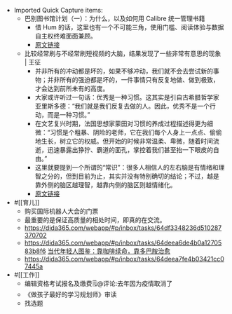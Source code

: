 - Imported Quick Capture items:
    - 巴别图书馆计划（一）：为什么，以及如何用 Calibre 统一管理书籍 
        - 借 Hum 的话，这里也有一个不可能三角，使用门槛、阅读体验与数据自主权终难面面兼顾。
        - [原文链接](https://utgd.net/article/20253)
    - 比较经常刷与不经常刷短视频的大脑，结果发现了一些非常有意思的现象 | 王征
        - 并非所有的冲动都是坏的，如果不够冲动，我们就不会去尝试新的事物；并非所有的强迫都是坏的，一件事情只有反复地做、做到极致，才会达到前所未有的高度。
        - 大家或许听过一句话：优秀是一种习惯。这其实是引自古希腊哲学家亚里斯多德：“我们就是我们反复去做的人。因此，优秀不是一个行动，而是一种习惯。”
        - 在文艺复兴时期，法国思想家蒙田对习惯的养成过程描述得更为细微：“习惯是个粗暴、阴险的老师，它在我们每个人身上一点点、偷偷地生长，树立它的权威。但开始的时候非常温柔、卑微，随着时间流逝，迅速暴露出狰狞、霸道的面孔，掌控着我们甚至抬一下眼皮的自由。”
        - 这里就要提到一个所谓的“常识”：很多人相信人的左右脑是有情绪和理智之分的，但到目前为止，其实并没有特别确切的结论；不过，越是靠外侧的脑区越理智，越靠内侧的脑区则越情绪化。
        - [原文链接](https://mp.weixin.qq.com/s?__biz=MzI4ODc0NjIzNQ==&mid=2247557218&idx=1&sn=a110678db217d351df0f71a4fabf417a&chksm=ec3a1ff6db4d96e02dc4b868133863ef684731e8d2dc87eafe724034029bdfdb0f3752a3e407&mpshare=1&scene=1&srcid=0818fR0FDsqGkSJGeTozghHh&sharer_sharetime=1692330575022&sharer_shareid=c51b7b13a0b085484bc7a81d87b76e86)
- #[[育儿]] 
    - 购买国际机器人大会的门票
    - 最重要的是保证高质量的相处时间，即真的在交流。 
    - https://dida365.com/webapp/#p/inbox/tasks/64df3348236d510287370702
    - https://dida365.com/webapp/#p/inbox/tasks/64deea6de4b0a1270583b8f6 [当代年轻人图鉴：靠咖啡续命，靠多巴胺治愈](http://mp.weixin.qq.com/s?__biz=MjM5MDU1Mzg3Mw==&mid=2651529257&idx=1&sn=ec50f5a6554570c69f000fd6ca40b7f6&chksm=bdbc82578acb0b412f3360c0d182eaf88a9da1b01e2652039cffbb51165973ce9771c9ca7d9c&mpshare=1&scene=1&srcid=081820TVzLgQvc1OBmk6EcPq&sharer_sharetime=1692330596559&sharer_shareid=c51b7b13a0b085484bc7a81d87b76e86#rd)
    - https://dida365.com/webapp/#p/inbox/tasks/64deea7fe4b03421cc07445a
- #[[工作]]
    - 编辑资格考试报名及缴费🗒@评论:去年因为疫情取消了
    - 《做孩子最好的学习规划师》审读
    - 找选题
